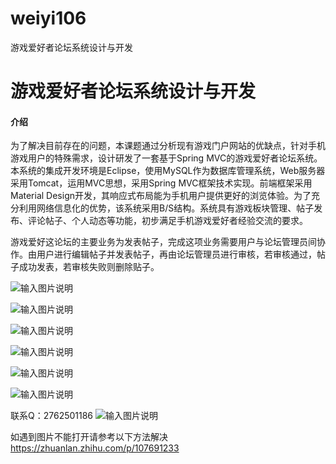 # weiyi106
游戏爱好者论坛系统设计与开发

# 游戏爱好者论坛系统设计与开发

#### 介绍
为了解决目前存在的问题，本课题通过分析现有游戏门户网站的优缺点，针对手机游戏用户的特殊需求，设计研发了一套基于Spring MVC的游戏爱好者论坛系统。本系统的集成开发环境是Eclipse，使用MySQL作为数据库管理系统，Web服务器采用Tomcat，运用MVC思想，采用Spring MVC框架技术实现。前端框架采用Material Design开发，其响应式布局能为手机用户提供更好的浏览体验。为了充分利用网络信息化的优势，该系统采用B/S结构。系统具有游戏板块管理、帖子发布、评论帖子、个人动态等功能，初步满足手机游戏爱好者经验交流的要求。 

游戏爱好这论坛的主要业务为发表帖子，完成这项业务需要用户与论坛管理员间协作。由用户进行编辑帖子并发表帖子，再由论坛管理员进行审核，若审核通过，帖子成功发表，若审核失败则删除贴子。

![输入图片说明](https://images.gitee.com/uploads/images/2020/1204/110118_8afd05ee_4865385.png "屏幕截图.png")

![输入图片说明](https://images.gitee.com/uploads/images/2020/1204/110128_1ea9abc4_4865385.png "屏幕截图.png")

![输入图片说明](https://images.gitee.com/uploads/images/2020/1204/225600_104e4937_4865385.png "屏幕截图.png")

![输入图片说明](https://images.gitee.com/uploads/images/2020/1204/225610_f5f1640d_4865385.png "屏幕截图.png")

![输入图片说明](https://images.gitee.com/uploads/images/2020/1204/225618_5249d7b9_4865385.png "屏幕截图.png")

![输入图片说明](https://images.gitee.com/uploads/images/2020/1204/225625_29a18903_4865385.png "屏幕截图.png")


联系Q：2762501186
![输入图片说明](https://images.gitee.com/uploads/images/2020/1119/003728_cd598bb9_4865385.jpeg "微信.jpg")

如遇到图片不能打开请参考以下方法解决
https://zhuanlan.zhihu.com/p/107691233
